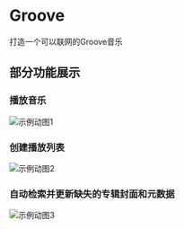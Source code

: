# Groove

打造一个可以联网的Groove音乐

## 部分功能展示

### 播放音乐

![示例动图1](examples/播放本地音乐.gif)

### 创建播放列表

![示例动图2](examples/创建播放列表.gif)

### 自动检索并更新缺失的专辑封面和元数据

![示例动图3](examples/爬虫.gif)